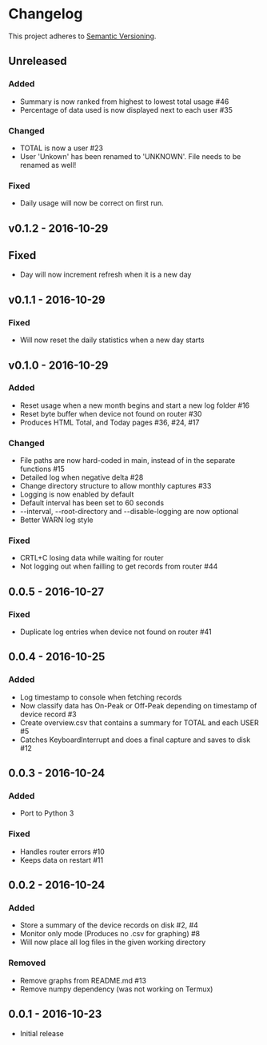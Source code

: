 # Changelog

This project adheres to [Semantic Versioning](http://semver.org/).

## Unreleased

### Added
- Summary is now ranked from highest to lowest total usage #46
- Percentage of data used is now displayed next to each user #35

### Changed
- TOTAL is now a user #23
- User 'Unkown' has been renamed to 'UNKNOWN'. File needs to be renamed as well!

### Fixed
- Daily usage will now be correct on first run.

## v0.1.2 - 2016-10-29
## Fixed
- Day will now increment refresh when it is a new day

## v0.1.1 - 2016-10-29
### Fixed
- Will now reset the daily statistics when a new day starts

## v0.1.0 - 2016-10-29
### Added
- Reset usage when a new month begins and start a new log folder #16
- Reset byte buffer when device not found on router #30
- Produces HTML Total, and Today pages #36, #24, #17

### Changed
- File paths are now hard-coded in main, instead of in the separate functions #15
- Detailed log when negative delta #28
- Change directory structure to allow monthly captures #33
- Logging is now enabled by default
- Default interval has been set to 60 seconds
- --interval, --root-directory and --disable-logging are now optional
- Better WARN log style

### Fixed
- CRTL+C losing data while waiting for router
- Not logging out when failling to get records from router #44

## 0.0.5 - 2016-10-27
### Fixed
- Duplicate log entries when device not found on router #41

## 0.0.4 - 2016-10-25
### Added
- Log timestamp to console when fetching records
- Now classify data has On-Peak or Off-Peak depending on timestamp of device record #3
- Create overview.csv that contains a summary for TOTAL and each USER #5
- Catches KeyboardInterrupt and does a final capture and saves to disk #12

## 0.0.3 - 2016-10-24
### Added
- Port to Python 3

### Fixed
- Handles router errors #10
- Keeps data on restart #11

## 0.0.2 - 2016-10-24
### Added
- Store a summary of the device records on disk #2, #4
- Monitor only mode (Produces no .csv for graphing) #8
- Will now place all log files in the given working directory

### Removed
- Remove graphs from README.md #13
- Remove numpy dependency (was not working on Termux)

## 0.0.1 - 2016-10-23
- Initial release
